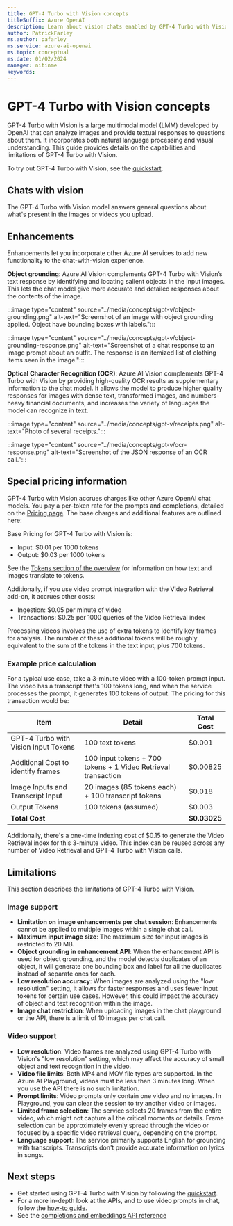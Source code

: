 ```yaml
---
title: GPT-4 Turbo with Vision concepts
titleSuffix: Azure OpenAI
description: Learn about vision chats enabled by GPT-4 Turbo with Vision.
author: PatrickFarley
ms.author: pafarley
ms.service: azure-ai-openai
ms.topic: conceptual 
ms.date: 01/02/2024
manager: nitinme
keywords: 
---
```


# GPT-4 Turbo with Vision concepts

GPT-4 Turbo with Vision is a large multimodal model (LMM) developed by OpenAI that can analyze images and provide textual responses to questions about them. It incorporates both natural language processing and visual understanding. This guide provides details on the capabilities and limitations of GPT-4 Turbo with Vision.

To try out GPT-4 Turbo with Vision, see the [quickstart](/azure/ai-services/openai/gpt-v-quickstart).

## Chats with vision

The GPT-4 Turbo with Vision model answers general questions about what's present in the images or videos you upload.


## Enhancements

Enhancements let you incorporate other Azure AI services to add new functionality to the chat-with-vision experience.

**Object grounding**: Azure AI Vision complements GPT-4 Turbo with Vision’s text response by identifying and locating salient objects in the input images. This lets the chat model give more accurate and detailed responses about the contents of the image.

:::image type="content" source="../media/concepts/gpt-v/object-grounding.png" alt-text="Screenshot of an image with object grounding applied. Object have bounding boxes with labels.":::

:::image type="content" source="../media/concepts/gpt-v/object-grounding-response.png" alt-text="Screenshot of a chat response to an image prompt about an outfit. The response is an itemized list of clothing items seen in the image.":::

**Optical Character Recognition (OCR)**: Azure AI Vision complements GPT-4 Turbo with Vision by providing high-quality OCR results as supplementary information to the chat model. It allows the model to produce higher quality responses for images with dense text, transformed images, and numbers-heavy financial documents, and increases the variety of languages the model can recognize in text.

:::image type="content" source="../media/concepts/gpt-v/receipts.png" alt-text="Photo of several receipts.":::

:::image type="content" source="../media/concepts/gpt-v/ocr-response.png" alt-text="Screenshot of the JSON response of an OCR call.":::

## Special pricing information

GPT-4 Turbo with Vision accrues charges like other Azure OpenAI chat models. You pay a per-token rate for the prompts and completions, detailed on the [Pricing page](/pricing/details/cognitive-services/openai-service/). The base charges and additional features are outlined here:

Base Pricing for GPT-4 Turbo with Vision is:
- Input: $0.01 per 1000 tokens
- Output: $0.03 per 1000 tokens

See the [Tokens section of the overview](/azure/ai-services/openai/overview#tokens) for information on how text and images translate to tokens.

Additionally, if you use video prompt integration with the Video Retrieval add-on, it accrues other costs:
- Ingestion: $0.05 per minute of video
- Transactions: $0.25 per 1000 queries of the Video Retrieval index

Processing videos involves the use of extra tokens to identify key frames for analysis. The number of these additional tokens will be roughly equivalent to the sum of the tokens in the text input, plus 700 tokens.

### Example price calculation

For a typical use case, take a 3-minute video with a 100-token prompt input. The video has a transcript that's 100 tokens long, and when the service processes the prompt, it generates 100 tokens of output. The pricing for this transaction would be:

| Item        | Detail        | Total Cost   |
|-----------------|-----------------|--------------|
| GPT-4 Turbo with Vision Input Tokens      | 100 text tokens    | $0.001     |
| Additional Cost to identify frames        | 100 input tokens + 700 tokens + 1 Video Retrieval transaction         | $0.00825     |
| Image Inputs and Transcript Input         | 20 images (85 tokens each) + 100 transcript tokens            | $0.018       |
| Output Tokens      | 100 tokens (assumed)    | $0.003       |
| **Total Cost**      |      | **$0.03025** |

Additionally, there's a one-time indexing cost of $0.15 to generate the Video Retrieval index for this 3-minute video. This index can be reused across any number of Video Retrieval and GPT-4 Turbo with Vision calls.

## Limitations

This section describes the limitations of GPT-4 Turbo with Vision.

### Image support

- **Limitation on image enhancements per chat session**: Enhancements cannot be applied to multiple images within a single chat call.
- **Maximum input image size**: The maximum size for input images is restricted to 20 MB.
- **Object grounding in enhancement API**: When the enhancement API is used for object grounding, and the model detects duplicates of an object, it will generate one bounding box and label for all the duplicates instead of separate ones for each.
- **Low resolution accuracy**: When images are analyzed using the "low resolution" setting, it allows for faster responses and uses fewer input tokens for certain use cases. However, this could impact the accuracy of object and text recognition within the image.
- **Image chat restriction**: When uploading images in the chat playground or the API, there is a limit of 10 images per chat call.

### Video support

- **Low resolution**: Video frames are analyzed using GPT-4 Turbo with Vision's "low resolution" setting, which may affect the accuracy of small object and text recognition in the video.
- **Video file limits**: Both MP4 and MOV file types are supported. In the Azure AI Playground, videos must be less than 3 minutes long. When you use the API there is no such limitation.
- **Prompt limits**: Video prompts only contain one video and no images. In Playground, you can clear the session to try another video or images.
- **Limited frame selection**: The service selects 20 frames from the entire video, which might not capture all the critical moments or details. Frame selection can be approximately evenly spread through the video or focused by a specific video retrieval query, depending on the prompt.
- **Language support**: The service primarily supports English for grounding with transcripts. Transcripts don't provide accurate information on lyrics in songs.

## Next steps

- Get started using GPT-4 Turbo with Vision by following the [quickstart](/azure/ai-services/openai/gpt-v-quickstart).
- For a more in-depth look at the APIs, and to use video prompts in chat, follow the [how-to guide](../how-to/gpt-with-vision.md).
- See the [completions and embeddings API reference](../reference.md)